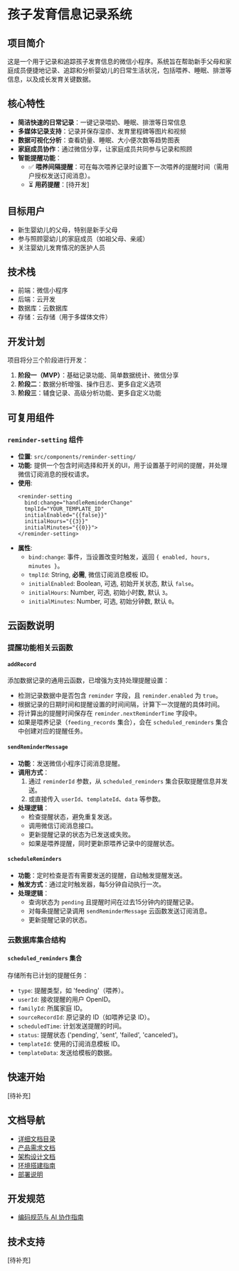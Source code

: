 # 孩子发育信息记录系统

## 项目简介
这是一个用于记录和追踪孩子发育信息的微信小程序。系统旨在帮助新手父母和家庭成员便捷地记录、追踪和分析婴幼儿的日常生活状况，包括喂养、睡眠、排泄等信息，以及成长发育关键数据。

## 核心特性
- **简洁快速的日常记录**：一键记录喂奶、睡眠、排泄等日常信息
- **多媒体记录支持**：记录并保存湿疹、发育里程碑等图片和视频
- **数据可视化分析**：查看奶量、睡眠、大小便次数等趋势图表
- **家庭成员协作**：通过微信分享，让家庭成员共同参与记录和照顾
- **智能提醒功能**：
  - ✅ **喂养间隔提醒**：可在每次喂养记录时设置下一次喂养的提醒时间（需用户授权发送订阅消息）。
  - ⏳ **用药提醒**：[待开发]

## 目标用户
- 新生婴幼儿的父母，特别是新手父母
- 参与照顾婴幼儿的家庭成员（如祖父母、亲戚）
- 关注婴幼儿发育情况的医护人员

## 技术栈
- 前端：微信小程序
- 后端：云开发
- 数据库：云数据库
- 存储：云存储（用于多媒体文件）

## 开发计划
项目将分三个阶段进行开发：
1. **阶段一（MVP）**：基础记录功能、简单数据统计、微信分享
2. **阶段二**：数据分析增强、操作日志、更多自定义选项
3. **阶段三**：辅食记录、高级分析功能、更多自定义功能

## 可复用组件

### `reminder-setting` 组件

- **位置**: `src/components/reminder-setting/`
- **功能**: 提供一个包含时间选择和开关的UI，用于设置基于时间的提醒，并处理微信订阅消息的授权请求。
- **使用**: 
  ```wxml
  <reminder-setting 
    bind:change="handleReminderChange" 
    tmplId="YOUR_TEMPLATE_ID" 
    initialEnabled="{{false}}" 
    initialHours="{{3}}" 
    initialMinutes="{{0}}">
  </reminder-setting>
  ```
- **属性**:
  - `bind:change`: 事件，当设置改变时触发，返回 `{ enabled, hours, minutes }`。
  - `tmplId`: String, **必需**, 微信订阅消息模板 ID。
  - `initialEnabled`: Boolean, 可选, 初始开关状态, 默认 `false`。
  - `initialHours`: Number, 可选, 初始小时数, 默认 `3`。
  - `initialMinutes`: Number, 可选, 初始分钟数, 默认 `0`。

## 云函数说明

### 提醒功能相关云函数

#### `addRecord`
添加数据记录的通用云函数，已增强为支持处理提醒设置：
- 检测记录数据中是否包含 `reminder` 字段，且 `reminder.enabled` 为 `true`。
- 根据记录的日期时间和提醒设置的时间间隔，计算下一次提醒的具体时间。
- 将计算出的提醒时间保存在 `reminder.nextReminderTime` 字段中。
- 如果是喂养记录（`feeding_records` 集合），会在 `scheduled_reminders` 集合中创建对应的提醒任务。

#### `sendReminderMessage`
- **功能**：发送微信小程序订阅消息提醒。
- **调用方式**：
  1. 通过 `reminderId` 参数，从 `scheduled_reminders` 集合获取提醒信息并发送。
  2. 或直接传入 `userId`、`templateId`、`data` 等参数。
- **处理逻辑**：
  - 检查提醒状态，避免重复发送。
  - 调用微信订阅消息接口。
  - 更新提醒记录的状态为已发送或失败。
  - 如果是喂养提醒，同时更新原喂养记录中的提醒状态。

#### `scheduleReminders`
- **功能**：定时检查是否有需要发送的提醒，自动触发提醒发送。
- **触发方式**：通过定时触发器，每5分钟自动执行一次。
- **处理逻辑**：
  - 查询状态为 `pending` 且提醒时间在过去15分钟内的提醒记录。
  - 对每条提醒记录调用 `sendReminderMessage` 云函数发送订阅消息。
  - 更新提醒记录的状态。

### 云数据库集合结构

#### `scheduled_reminders` 集合
存储所有已计划的提醒任务：
- `type`: 提醒类型，如 'feeding'（喂养）。
- `userId`: 接收提醒的用户 OpenID。
- `familyId`: 所属家庭 ID。
- `sourceRecordId`: 原记录的 ID（如喂养记录 ID）。
- `scheduledTime`: 计划发送提醒的时间。
- `status`: 提醒状态 ('pending', 'sent', 'failed', 'canceled')。
- `templateId`: 使用的订阅消息模板 ID。
- `templateData`: 发送给模板的数据。

## 快速开始
[待补充]

## 文档导航
- [详细文档目录](./docs/README.md)
- [产品需求文档](./docs/PRD.md)
- [架构设计文档](./docs/architecture/README.md)
- [环境搭建指南](./docs/setup_guide.md)
- [部署说明](./docs/deployment.md)

## 开发规范
- [编码规范与 AI 协作指南](./.cursor-guidelines.md)

## 技术支持
[待补充] 